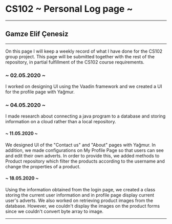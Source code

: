 # CS102 ~ Personal Log page ~
****
## Gamze Elif Çenesiz 
****

On this page I will keep a weekly record of what I have done for the CS102 group project. This page will be submitted together with the rest of the repository, in partial fulfillment of the CS102 course requirements.

### ~ 02.05.2020 ~
I worked on designing UI using the Vaadin framework and we created a UI for the profile page with Yağmur. 

### ~ 04.05.2020 ~

I made research about connecting a java program to a database and storing information on a cloud rather than a local repository.

#### ~ 11.05.2020 ~

We designed UI of the "Contact us" and "About" pages with Yağmur. In addition, we made configurations on My Profile Page so that users can see and edit their own adverts. In order to provide this, we added methods to Product repository which filter the products according to the username and change the properties of a product.

#### ~ 18.05.2020 ~

Using the information obtained from the login page, we created a class storing the current user information and in profile page display current user's adverts. We also worked on retrieving product images from the database. However, we couldn't display the images on the product forms since we couldn't convert byte array to image.

****
